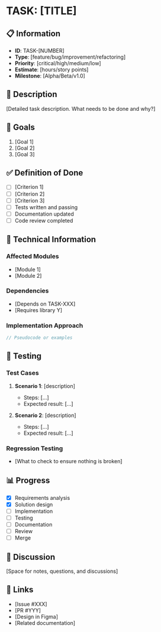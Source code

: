 # TASK: [TITLE]

## 📋 Information
- **ID**: TASK-[NUMBER]
- **Type**: [feature/bug/improvement/refactoring]
- **Priority**: [critical/high/medium/low]
- **Estimate**: [hours/story points]
- **Milestone**: [Alpha/Beta/v1.0]

## 📝 Description

[Detailed task description. What needs to be done and why?]

## 🎯 Goals

1. [Goal 1]
2. [Goal 2]
3. [Goal 3]

## ✅ Definition of Done

- [ ] [Criterion 1]
- [ ] [Criterion 2]
- [ ] [Criterion 3]
- [ ] Tests written and passing
- [ ] Documentation updated
- [ ] Code review completed

## 🔧 Technical Information

### Affected Modules
- [Module 1]
- [Module 2]

### Dependencies
- [Depends on TASK-XXX]
- [Requires library Y]

### Implementation Approach
```typescript
// Pseudocode or examples
```

## 🧪 Testing

### Test Cases
1. **Scenario 1**: [description]
   - Steps: [...]
   - Expected result: [...]

2. **Scenario 2**: [description]
   - Steps: [...]
   - Expected result: [...]

### Regression Testing
- [What to check to ensure nothing is broken]

## 📊 Progress

- [x] Requirements analysis
- [x] Solution design
- [ ] Implementation
- [ ] Testing
- [ ] Documentation
- [ ] Review
- [ ] Merge

## 💬 Discussion

[Space for notes, questions, and discussions]

## 🔗 Links

- [Issue #XXX]
- [PR #YYY]
- [Design in Figma]
- [Related documentation]